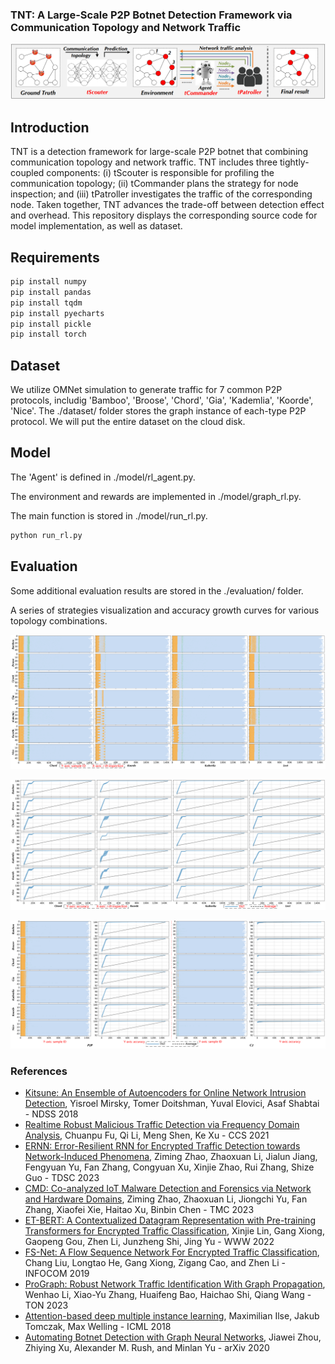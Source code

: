 ### TNT: A Large-Scale P2P Botnet Detection Framework via Communication Topology and Network Traffic

![avatar](./overview/tnt.png)

## Introduction

TNT is a detection framework for large-scale P2P botnet that combining communication topology and network traffic. TNT includes three tightly-coupled components: (i) tScouter is responsible for profiling the communication topology; (ii) tCommander plans the strategy for node inspection; and (iii) tPatroller investigates the traffic of the corresponding node. Taken together, TNT advances the trade-off between detection effect and overhead. This repository displays the corresponding source code for model implementation, as well as dataset. 

## Requirements

```bash
pip install numpy
pip install pandas
pip install tqdm
pip install pyecharts
pip install pickle
pip install torch
```

## Dataset
We utilize OMNet simulation to generate traffic for 7 common P2P protocols, includig 'Bamboo', 'Broose', 'Chord', 'Gia', 'Kademlia', 'Koorde', 'Nice'. 
The ./dataset/ folder stores the graph instance of each-type P2P protocol. We will put the entire dataset on the cloud disk. 

## Model 

The 'Agent' is defined in ./model/rl_agent.py.

The environment and rewards are implemented in ./model/graph_rl.py.

The main function is stored in ./model/run_rl.py.
```bash
python run_rl.py
```

## Evaluation

Some additional evaluation results are stored in the ./evaluation/ folder. 

A series of strategies visualization and accuracy growth curves for various topology combinations.

![avatar](./overview/vis.png)

![avatar](./overview/curve.png)

![avatar](./overview/supp.png)

### References
- [Kitsune: An Ensemble of Autoencoders for Online Network Intrusion Detection](https://arxiv.org/abs/1802.09089), Yisroel Mirsky, Tomer Doitshman, Yuval Elovici, Asaf Shabtai - NDSS 2018
- [Realtime Robust Malicious Traffic Detection via Frequency Domain Analysis](https://dl.acm.org/doi/10.1145/3460120.3484585), Chuanpu Fu, Qi Li, Meng Shen, Ke Xu - CCS 2021
- [ERNN: Error-Resilient RNN for Encrypted Traffic Detection towards Network-Induced Phenomena](https://ieeexplore.ieee.org/document/10036003), Ziming Zhao, Zhaoxuan Li, Jialun Jiang, Fengyuan Yu, Fan Zhang, Congyuan Xu, Xinjie Zhao, Rui Zhang, Shize Guo - TDSC 2023
- [CMD: Co-analyzed IoT Malware Detection and Forensics via Network and Hardware Domains](https://ieeexplore.ieee.org/abstract/document/10237298/), Ziming Zhao, Zhaoxuan Li, Jiongchi Yu, Fan Zhang, Xiaofei Xie, Haitao Xu, Binbin Chen - TMC 2023
- [ET-BERT: A Contextualized Datagram Representation with Pre-training Transformers for Encrypted Traffic Classification](https://dl.acm.org/doi/10.1145/3485447.3512217), Xinjie Lin, Gang Xiong, Gaopeng Gou, Zhen Li, Junzheng Shi, Jing Yu - WWW 2022
- [FS-Net: A Flow Sequence Network For Encrypted Traffic Classification](https://ieeexplore.ieee.org/document/8737507), Chang Liu, Longtao He, Gang Xiong, Zigang Cao, and Zhen Li - INFOCOM 2019
- [ProGraph: Robust Network Traffic Identification With Graph Propagation](https://ieeexplore.ieee.org/abstract/document/9933044/), Wenhao Li, Xiao-Yu Zhang, Huaifeng Bao, Haichao Shi, Qiang Wang - TON 2023
- [Attention-based deep multiple instance learning](https://proceedings.mlr.press/v80/ilse18a.html?ref=https://githubhelp.com), Maximilian Ilse, Jakub Tomczak, Max Welling - ICML 2018
- [Automating Botnet Detection with Graph Neural Networks](https://arxiv.org/abs/2003.06344), Jiawei Zhou, Zhiying Xu, Alexander M. Rush, and Minlan Yu - arXiv 2020